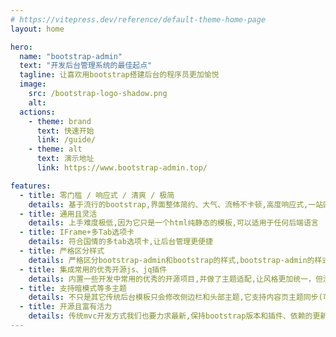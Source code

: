 ```yaml
---
# https://vitepress.dev/reference/default-theme-home-page
layout: home

hero:
  name: "bootstrap-admin"
  text: "开发后台管理系统的最佳起点"
  tagline: 让喜欢用bootstrap搭建后台的程序员更加愉悦
  image:
    src: /bootstrap-logo-shadow.png
    alt:
  actions:
    - theme: brand
      text: 快速开始
      link: /guide/
    - theme: alt
      text: 演示地址
      link: https://www.bootstrap-admin.top/

features:
  - title: 零门槛 / 响应式 / 清爽 / 极简
    details: 基于流行的bootstrap,界面整体简约、大气、流畅不卡顿,高度响应式,一站匹配手机、平板、pc
  - title: 通用且灵活
    details: 上手难度极低,因为它只是一个html纯静态的模板,可以适用于任何后端语言
  - title: IFrame+多Tab选项卡
    details: 符合国情的多tab选项卡,让后台管理更便捷
  - title: 严格区分样式
    details: 严格区分bootstrap-admin和bootstrap的样式,bootstrap-admin的样式都是以bsa开头，没有修改bootstrap底层样式,体验原汁原味的bootstrap
  - title: 集成常用的优秀开源js、jq插件
    details: 内置一些开发中常用的优秀的开源项目,并做了主题适配,让风格更加统一，但没有修改插件任何一行源码
  - title: 支持暗模式等多主题
    details: 不只是其它传统后台模板只会修改侧边栏和头部主题,它支持内容页主题同步(可关闭)
  - title: 开源且富有活力
    details: 传统mvc开发方式我们也要力求最新,保持bootstrap版本和插件、依赖的更新,获得最新特性以及插件的bug修复。
---
```


